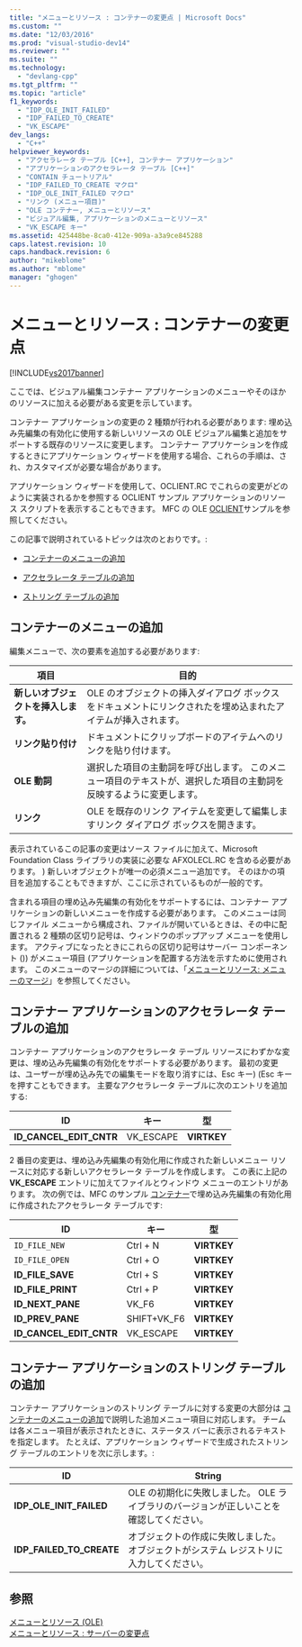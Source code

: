 ```yaml
---
title: "メニューとリソース : コンテナーの変更点 | Microsoft Docs"
ms.custom: ""
ms.date: "12/03/2016"
ms.prod: "visual-studio-dev14"
ms.reviewer: ""
ms.suite: ""
ms.technology: 
  - "devlang-cpp"
ms.tgt_pltfrm: ""
ms.topic: "article"
f1_keywords: 
  - "IDP_OLE_INIT_FAILED"
  - "IDP_FAILED_TO_CREATE"
  - "VK_ESCAPE"
dev_langs: 
  - "C++"
helpviewer_keywords: 
  - "アクセラレータ テーブル [C++], コンテナー アプリケーション"
  - "アプリケーションのアクセラレータ テーブル [C++]"
  - "CONTAIN チュートリアル"
  - "IDP_FAILED_TO_CREATE マクロ"
  - "IDP_OLE_INIT_FAILED マクロ"
  - "リンク (メニュー項目)"
  - "OLE コンテナー, メニューとリソース"
  - "ビジュアル編集, アプリケーションのメニューとリソース"
  - "VK_ESCAPE キー"
ms.assetid: 425448be-8ca0-412e-909a-a3a9ce845288
caps.latest.revision: 10
caps.handback.revision: 6
author: "mikeblome"
ms.author: "mblome"
manager: "ghogen"
---
```

# メニューとリソース : コンテナーの変更点
[!INCLUDE[vs2017banner](../assembler/inline/includes/vs2017banner.md)]

ここでは、ビジュアル編集コンテナー アプリケーションのメニューやそのほかのリソースに加える必要がある変更を示しています。  
  
 コンテナー アプリケーションの変更の 2 種類が行われる必要があります: 埋め込み先編集の有効化に使用する新しいリソースの OLE ビジュアル編集と追加をサポートする既存のリソースに変更します。  コンテナー アプリケーションを作成するときにアプリケーション ウィザードを使用する場合、これらの手順は、され、カスタマイズが必要な場合があります。  
  
 アプリケーション ウィザードを使用して、OCLIENT.RC でこれらの変更がどのように実装されるかを参照する OCLIENT サンプル アプリケーションのリソース スクリプトを表示することもできます。  MFC の OLE [OCLIENT](../top/visual-cpp-samples.md)サンプルを参照してください。  
  
 この記事で説明されているトピックは次のとおりです。:  
  
-   [コンテナーのメニューの追加](#_core_container_menu_additions)  
  
-   [アクセラレータ テーブルの追加](#_core_container_application_accelerator_table_additions)  
  
-   [ストリング テーブルの追加](#_core_string_table_additions_for_container_applications)  
  
##  <a name="_core_container_menu_additions"></a> コンテナーのメニューの追加  
 編集メニューで、次の要素を追加する必要があります:  
  
|項目|目的|  
|--------|--------|  
|**新しいオブジェクトを挿入します。**|OLE のオブジェクトの挿入ダイアログ ボックスをドキュメントにリンクされたを埋め込まれたアイテムが挿入されます。|  
|**リンク貼り付け**|ドキュメントにクリップボードのアイテムへのリンクを貼り付けます。|  
|**OLE 動詞**|選択した項目の主動詞を呼び出します。  このメニュー項目のテキストが、選択した項目の主動詞を反映するように変更します。|  
|**リンク**|OLE を既存のリンク アイテムを変更して編集しますリンク ダイアログ ボックスを開きます。|  
  
 表示されているこの記事の変更はソース ファイルに加えて、Microsoft Foundation Class ライブラリの実装に必要な AFXOLECL.RC を含める必要があります。  \) 新しいオブジェクトが唯一の必須メニュー追加です。  そのほかの項目を追加することもできますが、ここに示されているものが一般的です。  
  
 含まれる項目の埋め込み先編集の有効化をサポートするには、コンテナー アプリケーションの新しいメニューを作成する必要があります。  このメニューは同じファイル メニューから構成され、ファイルが開いているときは、その中に配置される 2 種類の区切り記号は、ウィンドウのポップアップ メニューを使用します。  アクティブになったときにこれらの区切り記号はサーバー コンポーネント \(\)\) がメニュー項目 \(アプリケーションを配置する方法を示すために使用されます。  このメニューのマージの詳細については、「[メニューとリソース: メニューのマージ](../mfc/menus-and-resources-menu-merging.md)」を参照してください。  
  
##  <a name="_core_container_application_accelerator_table_additions"></a> コンテナー アプリケーションのアクセラレータ テーブルの追加  
 コンテナー アプリケーションのアクセラレータ テーブル リソースにわずかな変更は、埋め込み先編集の有効化をサポートする必要があります。  最初の変更は、ユーザーが埋め込み先での編集モードを取り消すには、Esc キー\) \(Esc キーを押すこともできます。  主要なアクセラレータ テーブルに次のエントリを追加する:  
  
|ID|キー|型|  
|--------|--------|-------|  
|**ID\_CANCEL\_EDIT\_CNTR**|VK\_ESCAPE|**VIRTKEY**|  
  
 2 番目の変更は、埋め込み先編集の有効化用に作成された新しいメニュー リソースに対応する新しいアクセラレータ テーブルを作成します。  この表に上記の **VK\_ESCAPE** エントリに加えてファイルとウィンドウ メニューのエントリがあります。  次の例では、MFC のサンプル [コンテナー](../top/visual-cpp-samples.md)で埋め込み先編集の有効化用に作成されたアクセラレータ テーブルです:  
  
|ID|キー|型|  
|--------|--------|-------|  
|`ID_FILE_NEW`|Ctrl \+ N|**VIRTKEY**|  
|`ID_FILE_OPEN`|Ctrl \+ O|**VIRTKEY**|  
|**ID\_FILE\_SAVE**|Ctrl \+ S|**VIRTKEY**|  
|**ID\_FILE\_PRINT**|Ctrl \+ P|**VIRTKEY**|  
|**ID\_NEXT\_PANE**|VK\_F6|**VIRTKEY**|  
|**ID\_PREV\_PANE**|SHIFT\+VK\_F6|**VIRTKEY**|  
|**ID\_CANCEL\_EDIT\_CNTR**|VK\_ESCAPE|**VIRTKEY**|  
  
##  <a name="_core_string_table_additions_for_container_applications"></a> コンテナー アプリケーションのストリング テーブルの追加  
 コンテナー アプリケーションのストリング テーブルに対する変更の大部分は [コンテナーのメニューの追加](#_core_container_menu_additions)で説明した追加メニュー項目に対応します。  チームは各メニュー項目が表示されたときに、ステータス バーに表示されるテキストを指定します。  たとえば、アプリケーション ウィザードで生成されたストリング テーブルのエントリを次に示します。:  
  
|ID|String|  
|--------|------------|  
|**IDP\_OLE\_INIT\_FAILED**|OLE の初期化に失敗しました。  OLE ライブラリのバージョンが正しいことを確認してください。|  
|**IDP\_FAILED\_TO\_CREATE**|オブジェクトの作成に失敗しました。  オブジェクトがシステム レジストリに入力してください。|  
  
## 参照  
 [メニューとリソース \(OLE\)](../mfc/menus-and-resources-ole.md)   
 [メニューとリソース : サーバーの変更点](../mfc/menus-and-resources-server-additions.md)